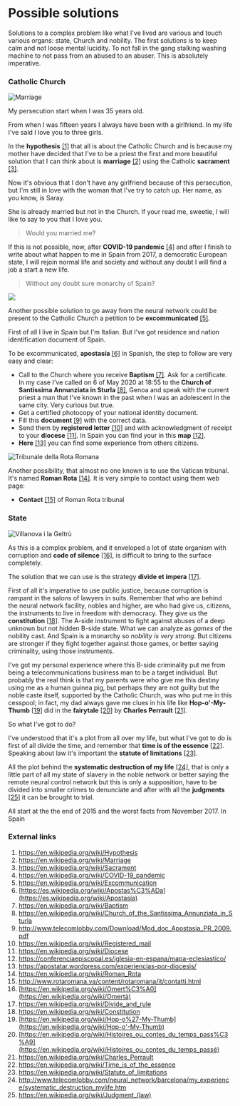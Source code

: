 # Possible solutions

Solutions to a complex problem like what I've lived are various and touch various organs: state, Church and nobility. The first solutions is to keep calm and not loose mental lucidity. To not fall in the gang stalking washing machine to not pass from an abused to an abuser. This is absolutely imperative.

### Catholic Church

![Marriage](http://telecomlobby.com/Images/cropped-wedding-in-rome-amanda-and-salvatore.jpg)

My persecution start when I was 35 years old. 

From when I was fifteen years I always have been with a girlfriend. In my life I've said I love you to three girls.

In the **hypothesis** [[1]](https://en.wikipedia.org/wiki/Hypothesis) that all is about the Catholic Church and is because my mother have decided that I've to be a priest the first and more beautiful solution that I can think about is **marriage** [[2]](https://en.wikipedia.org/wiki/Marriage) using the Catholic **sacrament** [[3]](https://en.wikipedia.org/wiki/Sacrament). 

Now it's obvious that I don't have any girlfriend because of this persecution, but I'm still in love with the woman that I've try to catch up. Her name, as you know, is Saray.

She is already married but not in the Church. If your read me, sweetie, I will like to say to you that I love you. 

> Would you married me?

If this is not possible, now, after **COVID-19 pandemic** [[4]](https://en.wikipedia.org/wiki/COVID-19_pandemic) and after I finish to write about what happen to me in Spain from 2017, a democratic European state, I will rejoin normal life and society and without any doubt I will find a job a start a new life. 

> Without any doubt sure monarchy of Spain?

![](http://telecomlobby.com/Images/Threat_of_excommunication_to_thieves_of_books_in_the_library_of_the_university_of_Salamanca_(Spain).jpg)

Another possible solution to go away from the neural network could be present to the Catholic Church a petition to be **excommunicated** [[5]](https://en.wikipedia.org/wiki/Excommunication). 

First of all I live in Spain but I'm Italian. But I've got  residence and nation identification document of Spain. 

To be excommunicated, **apostasía** [[6]](https://es.wikipedia.org/wiki/Apostas%C3%ADa) in Spanish, the step to follow are very easy and clear:

- Call to the Church where you receive **Baptism** [[7]](https://en.wikipedia.org/wiki/Baptism). Ask for a certificate. In my case I've called  on 6 of May 2020 at 18:55 to the **Church of Santissima Annunziata in Sturla** [[8]](https://en.wikipedia.org/wiki/Church_of_the_Santissima_Annunziata_in_Sturla), Genoa and speak with the current priest a man that I've known in the past when I was an adolescent in the same city. Very curious but true.
- Get a certified photocopy of your national identity document.
- Fill this **document** [[9]](http://www.telecomlobby.com/Download/Mod_doc_Apostasia_PR_2009.pdf) with the correct data.
- Send them by **registered letter** [[10]](https://en.wikipedia.org/wiki/Registered_mail) and with acknowledgment of receipt to your **diocese** [[11]](https://en.wikipedia.org/wiki/Diocese). In Spain you can find your in this **map** [[12]](https://conferenciaepiscopal.es/iglesia-en-espana/mapa-eclesiastico/).
- **Here** [[13]](https://apostatar.wordpress.com/experiencias-por-diocesis/) you can find some experience from others citizens. 

![Tribunale della Rota Romana](http://telecomlobby.com/Images/1371457330772.png)

Another possibility, that almost no one known is to use the Vatican tribunal. It's named **Roman Rota** [[14]](https://en.wikipedia.org/wiki/Roman_Rota). It is very simple to contact using them web page:

- **Contact** [[15]](http://www.rotaromana.va/content/rotaromana/it/contatti.html) of Roman Rota tribunal

### State 

![Villanova i la Geltrù](http://telecomlobby.com/Images/H_3213201_20170519164025-kN2C--656x437@LaVanguardia-Web.jpg)

As this is a complex problem, and it enveloped a lot of state organism with corruption and **code of silence** [[16]](https://en.wikipedia.org/wiki/Omert%C3%A0), is difficult to bring to the surface completely. 

The solution that we can use is the strategy **divide et impera** [[17]](https://en.wikipedia.org/wiki/Divide_and_rule).

First of all it's imperative to use public justice, because corruption is rampant in the salons of lawyers in suits. Remember that who are behind the neural network facility, nobles and higher, are who had give us, citizens, the instruments to live in freedom with democracy. They give us the **constitution** [[18]](https://en.wikipedia.org/wiki/Constitution). The A-side instrument to fight against abuses of a deep unknown but not hidden B-side state. What we can analyze as *games* of the nobility cast. And Spain is a monarchy so *nobility is very strong*. But citizens are stronger if they fight together against those games, or better saying criminality, using those instruments.

I've got my personal experience where this B-side criminality put me from being a telecommunications business man to be a target individual. But probably the real think is that my parents were who give me this destiny using me as a human guinea pig, but perhaps they are not guilty but the noble caste itself, supported by the Catholic Church, was who put me in this cesspool; in fact, my dad always gave me clues in his life like **Hop-o'-My-Thumb** [[19]](https://en.wikipedia.org/wiki/Hop-o%27-My-Thumb) did in the **fairytale** [[20]](https://en.wikipedia.org/wiki/Histoires_ou_contes_du_temps_pass%C3%A9) by **Charles Perrault** [[21]](https://en.wikipedia.org/wiki/Charles_Perrault).

So what I've got to do? 

I've understood that it's a plot from all over my life, but what I've got to do is first of all divide the time, and remember that **time is of the essence** [[22]](https://en.wikipedia.org/wiki/Time_is_of_the_essence). Speaking about law it's important the **statute of limitations** [[23]](https://en.wikipedia.org/wiki/Statute_of_limitations).

All the plot behind the **systematic destruction of my life** [[24]](http://www.telecomlobby.com/neural_network/barcelona/my_experience/systematic_destruction_mylife.htm), that is only a little part of all my state of slavery in the noble network or better saying the remote neural control network but this is only a supposition, have to be divided into smaller crimes to denunciate and after with all the **judgments** [[25]](https://en.wikipedia.org/wiki/Judgment_(law)) it can be brought to trial. 

All start at the the end of 2015 and the worst facts from November 2017. In Spain 



### External links

1. https://en.wikipedia.org/wiki/Hypothesis
2. https://en.wikipedia.org/wiki/Marriage
3. https://en.wikipedia.org/wiki/Sacrament
4. https://en.wikipedia.org/wiki/COVID-19_pandemic
5. https://en.wikipedia.org/wiki/Excommunication
6. [https://es.wikipedia.org/wiki/Apostas%C3%ADa](https://es.wikipedia.org/wiki/Apostasía)
7. https://en.wikipedia.org/wiki/Baptism
8. https://en.wikipedia.org/wiki/Church_of_the_Santissima_Annunziata_in_Sturla
9. http://www.telecomlobby.com/Download/Mod_doc_Apostasia_PR_2009.pdf
10. https://en.wikipedia.org/wiki/Registered_mail
11. https://en.wikipedia.org/wiki/Diocese
12. https://conferenciaepiscopal.es/iglesia-en-espana/mapa-eclesiastico/
13. https://apostatar.wordpress.com/experiencias-por-diocesis/
14. https://en.wikipedia.org/wiki/Roman_Rota
15. http://www.rotaromana.va/content/rotaromana/it/contatti.html
16. [https://en.wikipedia.org/wiki/Omert%C3%A0](https://en.wikipedia.org/wiki/Omertà)
17. https://en.wikipedia.org/wiki/Divide_and_rule
18. https://en.wikipedia.org/wiki/Constitution
19. [https://en.wikipedia.org/wiki/Hop-o%27-My-Thumb](https://en.wikipedia.org/wiki/Hop-o'-My-Thumb)
20. [https://en.wikipedia.org/wiki/Histoires_ou_contes_du_temps_pass%C3%A9](https://en.wikipedia.org/wiki/Histoires_ou_contes_du_temps_passé)
21. https://en.wikipedia.org/wiki/Charles_Perrault
22. https://en.wikipedia.org/wiki/Time_is_of_the_essence
23. https://en.wikipedia.org/wiki/Statute_of_limitations
24. http://www.telecomlobby.com/neural_network/barcelona/my_experience/systematic_destruction_mylife.htm
25. https://en.wikipedia.org/wiki/Judgment_(law)